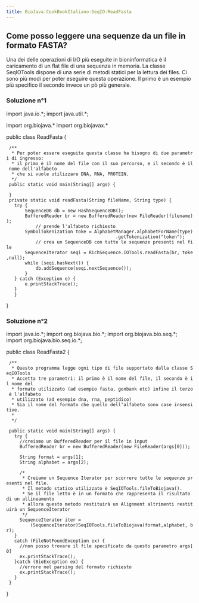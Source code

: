 ```yaml
---
title: BioJava:CookBookItaliano:SeqIO:ReadFasta
---
```


Come posso leggere una sequenze da un file in formato FASTA?
------------------------------------------------------------

Una dei delle operazioni di I/O più eseguite in bioninformatica è il
caricamento di un flat file di una sequenza in memoria. La classe
SeqIOTools dispone di una serie di metodi statici per la lettura dei
files. Ci sono più modi per poter eseguire questa operazione. Il primo è
un esempio più specifico il secondo invece un pò più generale.

### Soluzione n°1

<java> import java.io.\*; import java.util.\*;

import org.biojava.\* import org.biojavax.\*

public class ReadFasta {

` /**`  
`  * Per poter essere eseguita questa classe ha bisogno di due parametri di ingresso:`  
`  * il primo è il nome del file con il suo percorso, e il secondo è il nome dell'alfabeto`  
`  * che si vuole utilizzare DNA, RNA, PROTEIN.`  
`  */`  
` public static void main(String[] args) {`  
`      `  
` }`  
` private static void readFasta(String fileName, String type) {`  
`   try {`  
`       SequenceDB db = new HashSequenceDB();`  
`       BufferedReader br = new BufferedReader(new FileReader(filename));`  
`           // prende l'alfabeto richiesto`  
`       SymbolTokenization toke = AlphabetManager.alphabetForName(type)`  
`                                         .getTokenization("token");`  
`           // crea un SequenceDB con tutte le sequenze presenti nel file`  
`       SequenceIterator seqi = RichSequence.IOTools.readFasta(br, toke,null);`  
`       while (seqi.hasNext()) {`  
`           db.addSequence(seqi.nextSequence());`  
`       }`  
`   } catch (Exception e) {`  
`       e.printStackTrace();`  
`   }`  
`   }`

} </java>

### Soluzione n°2

<java> import java.io.\*; import org.biojava.bio.\*; import
org.biojava.bio.seq.\*; import org.biojava.bio.seq.io.\*;

public class ReadFasta2 {

` /**`  
`  * Questo programma legge ogni tipo di file supportato dalla classe SeqIOTools`  
`  * Accetta tre parametri: il primo è il nome del file, il secondo è il nome del`  
`  * formato utilizzato (ad esempio fasta, genbank etc) infine il terzo è l'alfabeto`  
`  * utilizzato (ad esempio dna, rna, peptidico)`  
`  * Sia il nome del formato che quello dell'alfabeto sono case insensitive.`  
`  *`  
`  */`

` public static void main(String[] args) {`  
`   try {`  
`     //creiamo un BufferedReader per il file in input`  
`     BufferedReader br = new BufferedReader(new FileReader(args[0]));`

`     String format = args[1];`  
`     String alphabet = args[2];`

`     /*`  
`      * Creiamo un Sequence Iterator per scorrere tutte le sequenze presenti nel file.`  
`      * Il metodo statico utilizzato è SeqIOTools.fileToBiojava().`  
`      * Se il file letto è in un formato che rappresenta il risultato di un allineamento`  
`      * allora questo metodo restituirà un Alignment altrimenti restituirà un SequenceIterator `  
`      */`  
`     SequenceIterator iter =`  
`         (SequenceIterator)SeqIOTools.fileToBiojava(format,alphabet, br);`  
`   }`  
`   catch (FileNotFoundException ex) {`  
`     //non posso trovare il file specificato da questo parametro args[0]`  
`     ex.printStackTrace();`  
`   }catch (BioException ex) {`  
`     //errore nel parsing del formato richiesto`  
`     ex.printStackTrace();`  
`   }`  
` }`

} </java>
